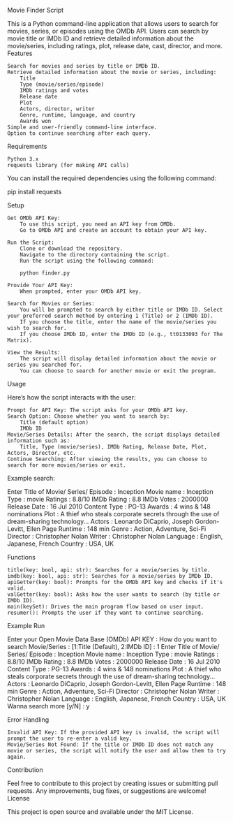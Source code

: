 Movie Finder Script

This is a Python command-line application that allows users to search for movies, series, or episodes using the OMDb API. Users can search by movie title or IMDb ID and retrieve detailed information about the movie/series, including ratings, plot, release date, cast, director, and more.
Features

    Search for movies and series by title or IMDb ID.
    Retrieve detailed information about the movie or series, including:
        Title
        Type (movie/series/episode)
        IMDb ratings and votes
        Release date
        Plot
        Actors, director, writer
        Genre, runtime, language, and country
        Awards won
    Simple and user-friendly command-line interface.
    Option to continue searching after each query.

Requirements

    Python 3.x
    requests library (for making API calls)

You can install the required dependencies using the following command:

pip install requests

Setup

    Get OMDb API Key:
        To use this script, you need an API key from OMDb.
        Go to OMDb API and create an account to obtain your API key.

    Run the Script:
        Clone or download the repository.
        Navigate to the directory containing the script.
        Run the script using the following command:

        python finder.py

    Provide Your API Key:
        When prompted, enter your OMDb API key.

    Search for Movies or Series:
        You will be prompted to search by either title or IMDb ID. Select your preferred search method by entering 1 (Title) or 2 (IMDb ID).
        If you choose the title, enter the name of the movie/series you wish to search for.
        If you choose IMDb ID, enter the IMDb ID (e.g., tt0133093 for The Matrix).

    View the Results:
        The script will display detailed information about the movie or series you searched for.
        You can choose to search for another movie or exit the program.

Usage

Here’s how the script interacts with the user:

    Prompt for API Key: The script asks for your OMDb API key.
    Search Option: Choose whether you want to search by:
        Title (default option)
        IMDb ID
    Movie/Series Details: After the search, the script displays detailed information such as:
        Title, Type (movie/series), IMDb Rating, Release Date, Plot, Actors, Director, etc.
    Continue Searching: After viewing the results, you can choose to search for more movies/series or exit.

Example search:

Enter Title of Movie/ Series/ Episode : Inception
Movie name : Inception
Type : movie
Ratings : 8.8/10
IMDb Rating : 8.8
IMDb Votes : 2000000
Release Date : 16 Jul 2010
Content Type : PG-13
Awards : 4 wins & 148 nominations
Plot : A thief who steals corporate secrets through the use of dream-sharing technology...
Actors : Leonardo DiCaprio, Joseph Gordon-Levitt, Ellen Page
Runtime : 148 min
Genre : Action, Adventure, Sci-Fi
Director : Christopher Nolan
Writer : Christopher Nolan
Language : English, Japanese, French
Country : USA, UK

Functions

    title(key: bool, api: str): Searches for a movie/series by title.
    imdb(key: bool, api: str): Searches for a movie/series by IMDb ID.
    apiGetter(key: bool): Prompts for the OMDb API key and checks if it's valid.
    valGetter(key: bool): Asks how the user wants to search (by title or IMDb ID).
    main(keySet): Drives the main program flow based on user input.
    resumer(): Prompts the user if they want to continue searching.

Example Run

Enter your Open Movie Data Base (OMDb) API KEY : <Your API Key>
How do you want to search Movie/Series : [1:Title (Default), 2:IMDb ID] : 1
Enter Title of Movie/ Series/ Episode : Inception
Movie name : Inception
Type : movie
Ratings : 8.8/10
IMDb Rating : 8.8
IMDb Votes : 2000000
Release Date : 16 Jul 2010
Content Type : PG-13
Awards : 4 wins & 148 nominations
Plot : A thief who steals corporate secrets through the use of dream-sharing technology...
Actors : Leonardo DiCaprio, Joseph Gordon-Levitt, Ellen Page
Runtime : 148 min
Genre : Action, Adventure, Sci-Fi
Director : Christopher Nolan
Writer : Christopher Nolan
Language : English, Japanese, French
Country : USA, UK
Wanna search more [y/N] : y

Error Handling

    Invalid API Key: If the provided API key is invalid, the script will prompt the user to re-enter a valid key.
    Movie/Series Not Found: If the title or IMDb ID does not match any movie or series, the script will notify the user and allow them to try again.

Contribution

Feel free to contribute to this project by creating issues or submitting pull requests. Any improvements, bug fixes, or suggestions are welcome!
License

This project is open source and available under the MIT License.
